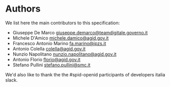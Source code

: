 # Authors

We list here the main contributors to this specification:

* Giuseppe De Marco <giuseppe.demarco@teamdigitale.governo.it>
* Michele D'Amico <michele.damico@agid.gov.it>
* Francesco Antonio Marino <fa.marino@ipzs.it>
* Antonio Colella <colella@agid.gov.it>
* Nunzio Napolitano <nunzio.napolitano@agid.gov.it>
* Antonio Florio <florio@agid.gov.it>
* Stefano Pullini <stefano.pullini@smc.it>

We'd also like to thank the the #spid-openid participants of developers italia slack.
